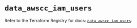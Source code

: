 # `data_awscc_iam_users`

Refer to the Terraform Registry for docs: [`data_awscc_iam_users`](https://registry.terraform.io/providers/hashicorp/awscc/0.70.0/docs/data-sources/iam_users).
